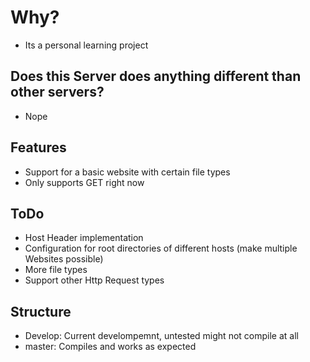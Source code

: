 # Why?
- Its a personal learning project

## Does this Server does anything different than other servers?
- Nope

## Features
- Support for a basic website with certain file types
- Only supports GET right now

## ToDo
- Host Header implementation
- Configuration for root directories of different hosts (make multiple Websites possible)
- More file types
- Support other Http Request types

## Structure
- Develop: Current develompemnt, untested might not compile at all
- master: Compiles and works as expected
